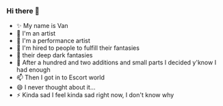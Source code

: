 ### Hi there 👋
- ✨ My name is Van
- 🔭 I'm an artist
- 🌱 I'm a performance artist
- 👯 I'm hired to people to fulfill their fantasies
- 🤔 their deep dark fantasies
- 💬 After a hundred and two additions and small parts I decided y'know I had enough
- 📫 Then I got in to Escort world
- 😄 I never thought about it...
- ⚡ Kinda sad I feel kinda sad right now, I don't know why

<!--
**bakasine/bakasine** is a ✨ _special_ ✨ repository because its `README.md` (this file) appears on your GitHub profile.

Here are some ideas to get you started:

- 🔭 I’m currently working on ...
- 🌱 I’m currently learning ...
- 👯 I’m looking to collaborate on ...
- 🤔 I’m looking for help with ...
- 💬 Ask me about ...
- 📫 How to reach me: ...
- 😄 Pronouns: ...
- ⚡ Fun fact: ...
-->

